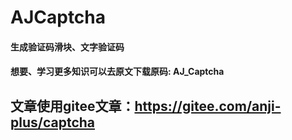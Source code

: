 # AJCaptcha
#### 生成验证码滑块、文字验证码
#### 想要、学习更多知识可以去原文下载原码: AJ_Captcha 
## 文章使用gitee文章：https://gitee.com/anji-plus/captcha

